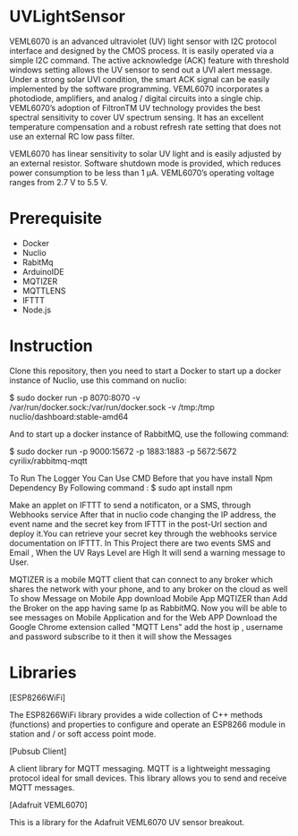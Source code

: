 # UVLightSensor

VEML6070 is an advanced ultraviolet (UV) light sensor with I2C protocol interface and designed by the CMOS process. It is easily operated via a simple I2C command. The active acknowledge (ACK) feature with threshold windows setting
allows the UV sensor to send out a UVI alert message. Under a strong solar UVI condition, the smart ACK signal can be easily implemented by the software programming. VEML6070 incorporates a photodiode, amplifiers, and analog / digital circuits into a single chip. VEML6070’s adoption of FiltronTM UV technology provides the best spectral sensitivity to cover UV spectrum sensing. It has an excellent temperature compensation and a robust refresh rate setting that does not use an external RC low pass filter.

VEML6070 has linear sensitivity to solar UV light and is easily adjusted by an external resistor. Software shutdown mode is provided, which reduces power consumption to be less than 1 μA. VEML6070’s operating voltage ranges from 2.7 V to 5.5 V.

# Prerequisite

- Docker
- Nuclio
- RabitMq
- ArduinoIDE
- MQTIZER
- MQTTLENS
- IFTTT
- Node.js

# Instruction

Clone this repository, then you need to start a Docker to start up a docker instance of Nuclio, use this command on nuclio:

$ sudo docker run -p 8070:8070 -v /var/run/docker.sock:/var/run/docker.sock -v /tmp:/tmp nuclio/dashboard:stable-amd64

And to start up a docker instance of RabbitMQ, use the following command:

$ sudo docker run -p 9000:15672 -p 1883:1883 -p 5672:5672 cyrilix/rabbitmq-mqtt

To Run The Logger You Can Use CMD Before that you have install Npm Dependency By Following command :
$ sudo apt install npm

Make an applet on IFTTT to send a notificaton, or a SMS, through Webhooks service After that in nuclio code changing the IP address, the event name and the secret key from IFTTT in the post-Url section and deploy it.You can retrieve your secret key through the webhooks service documentation on IFTTT. 
In This Project there are two events SMS and Email , When the UV Rays Level are High It will send a warning message to User.

MQTIZER is a mobile MQTT client that can connect to any broker which shares the network with your phone, and to any broker on the cloud as well To show Message on Mobile App download Mobile App MQTIZER than Add the Broker on the app having same Ip as RabbitMQ. Now you will be able to see messages on Mobile Application and for the Web APP Download the Google Chrome extension called "MQTT Lens" add the host ip , username and password subscribe to it then it will show the Messages

# Libraries

[ESP8266WiFi]

The ESP8266WiFi library provides a wide collection of C++ methods (functions) and properties to configure and operate an ESP8266 module in station and / or soft access point mode.

[Pubsub Client]

A client library for MQTT messaging. MQTT is a lightweight messaging protocol ideal for small devices. This library allows you to send and receive MQTT messages.

[Adafruit VEML6070]

This is a library for the Adafruit VEML6070 UV sensor breakout.
